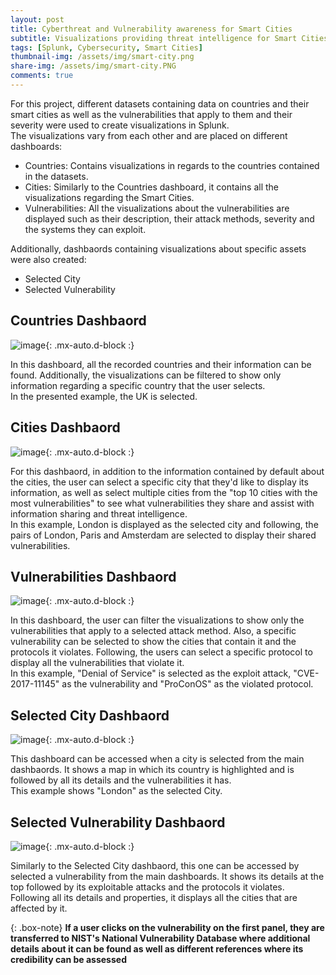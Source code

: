 ```yaml
---
layout: post
title: Cyberthreat and Vulnerability awareness for Smart Cities
subtitle: Visualizations providing threat intelligence for Smart Cities
tags: [Splunk, Cybersecurity, Smart Cities]
thumbnail-img: /assets/img/smart-city.png
share-img: /assets/img/smart-city.PNG
comments: true
---
```


For this project, different datasets containing data on countries and their smart cities as well as the vulnerabilities that apply to them and their severity were used to create visualizations in Splunk.  
The visualizations vary from each other and are placed on different dashboards:
* Countries: Contains visualizations in regards to the countries contained in the datasets.
* Cities: Similarly to the Countries dashboard, it contains all the visualizations regarding the Smart Cities.
* Vulnerabilities: All the visualizations about the vulnerabilities are displayed such as their description, their attack methods, severity and the systems they can exploit.

Additionally, dashbaords containing visualizations about specific assets were also created:
* Selected City
* Selected Vulnerability

## Countries Dashbaord

![image](/assets/img/fullscreen-countries.png){: .mx-auto.d-block :}

In this dashboard, all the recorded countries and their information can be found. Additionally, the visualizations can be filtered to show only information regarding a specific country that the user selects.  
In the presented example, the UK is selected.


## Cities Dashbaord

![image](/assets/img/fullscreen-cities.png){: .mx-auto.d-block :}

For this dashbaord, in addition to the information contained by default about the cities, the user can select a specific city that they'd like to display its information, as well as select multiple cities from the "top 10 cities with the most vulnerabilities" to see what vulnerabilities they share and assist with information sharing and threat intelligence.  
In this example, London is displayed as the selected city and following, the pairs of London, Paris and Amsterdam are selected to display their shared vulnerabilities.


## Vulnerabilities Dashbaord

![image](/assets/img/fullscreen-vulns.png){: .mx-auto.d-block :}

In this dashboard, the user can filter the visualizations to show only the vulnerabilities that apply to a selected attack method. Also, a specific vulnerability can be selected to show the cities that contain it and the protocols it violates. Following, the users can select a specific protocol to display all the vulnerabilities that violate it.  
In this example, "Denial of Service" is selected as the exploit attack,  "CVE-2017-11145" as the vulnerability and "ProConOS" as the violated protocol.


## Selected City Dashbaord

![image](/assets/img/fullscreen-selected-city.png){: .mx-auto.d-block :}

This dashboard can be accessed when a city is selected from the main dashbaords. It shows a map in which its country is highlighted and is followed by all its details and the vulnerabilities it has.  
This example shows "London" as the selected City.


## Selected Vulnerability Dashbaord

![image](/assets/img/fullscreen-selected-vuln.png){: .mx-auto.d-block :}

Similarly to the Selected City dashbaord, this one can be accessed by selected a vulnerability from the main dashboards. It shows its details at the top followed by its exploitable attacks and the protocols it violates. Following all its details and properties, it displays all the cities that are affected by it.

{: .box-note}
**If a user clicks on the vulnerability on the first panel, they are transferred to NIST's National Vulnerability Database where additional details about it can be found as well as different references where its credibility can be assessed**


